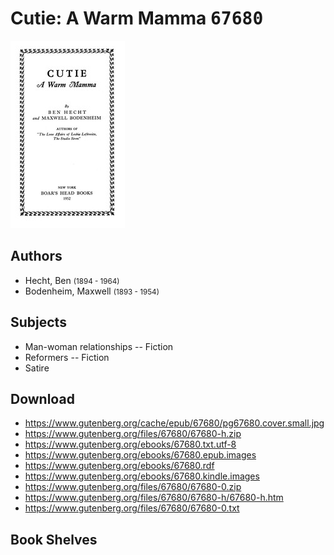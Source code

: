 # Cutie: A Warm Mamma <kbd>67680</kbd>

![](./cover.medium.jpg "")

## Authors


 - Hecht, Ben <small>(1894 - 1964)</small>
 - Bodenheim, Maxwell <small>(1893 - 1954)</small>

## Subjects


 - Man-woman relationships -- Fiction
 - Reformers -- Fiction
 - Satire

## Download


 - https://www.gutenberg.org/cache/epub/67680/pg67680.cover.small.jpg
 - https://www.gutenberg.org/files/67680/67680-h.zip
 - https://www.gutenberg.org/ebooks/67680.txt.utf-8
 - https://www.gutenberg.org/ebooks/67680.epub.images
 - https://www.gutenberg.org/ebooks/67680.rdf
 - https://www.gutenberg.org/ebooks/67680.kindle.images
 - https://www.gutenberg.org/files/67680/67680-0.zip
 - https://www.gutenberg.org/files/67680/67680-h/67680-h.htm
 - https://www.gutenberg.org/files/67680/67680-0.txt

## Book Shelves


